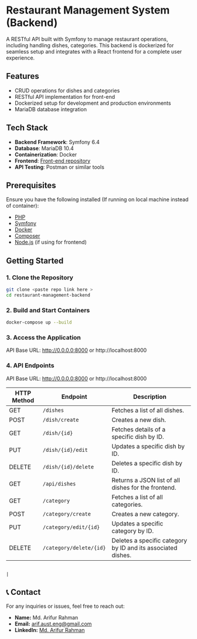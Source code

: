 # Restaurant Management System (Backend)

A RESTful API built with Symfony to manage restaurant operations, including handling dishes, categories. This backend is dockerized for seamless setup and integrates with a React frontend for a complete user experience.

## Features

- CRUD operations for dishes and categories
- RESTful API implementation for front-end
- Dockerized setup for development and production environments
- MariaDB database integration

## Tech Stack

- **Backend Framework**: Symfony 6.4
- **Database**: MariaDB 10.4
- **Containerization**: Docker
- **Frontend**: [Front-end repository](https://github.com/Engarif3/Bistro-delight)
- **API Testing**: Postman or similar tools

## Prerequisites

Ensure you have the following installed (If running on local machine instead of container):

- [PHP](https://www.php.net/)
- [Symfony](https://symfony.com/)
- [Docker](https://www.docker.com/)
- [Composer](https://getcomposer.org/)
- [Node.js](https://nodejs.org/) (if using for frontend)

## Getting Started

### 1. Clone the Repository

```bash
git clone <paste repo link here >
cd restaurant-management-backend
```

### 2. Build and Start Containers

```bash
docker-compose up --build

```

### 3. Access the Application

API Base URL: http://0.0.0.0:8000  or  http://localhost:8000 

### 4. API Endpoints

API Base URL: http://0.0.0.0:8000  or  http://localhost:8000 

| HTTP Method | Endpoint                | Description                                                  |
| ----------- | ----------------------- | ------------------------------------------------------------ |
| GET         | `/dishes`               | Fetches a list of all dishes.                                |
| POST        | `/dish/create`          | Creates a new dish.                                          |
| GET         | `/dish/{id}`            | Fetches details of a specific dish by ID.                    |
| PUT         | `/dish/{id}/edit`       | Updates a specific dish by ID.                               |
| DELETE      | `/dish/{id}/delete`     | Deletes a specific dish by ID.                               |
| GET         | `/api/dishes`           | Returns a JSON list of all dishes for the frontend.          |
| GET         | `/category`             | Fetches a list of all categories.                            |
| POST        | `/category/create`      | Creates a new category.                                      |
| PUT         | `/category/edit/{id}`   | Updates a specific category by ID.                           |
| DELETE      | `/category/delete/{id}` | Deletes a specific category by ID and its associated dishes. |

                                                                                 |

## 📞 Contact

For any inquiries or issues, feel free to reach out:

- **Name:** Md. Arifur Rahman
- **Email:** [arif.aust.eng@gmail.com](mailto:arif.aust.eng@gmail.com)
- **LinkedIn:** [Md. Arifur Rahman](https://www.linkedin.com/in/engarif3/)

